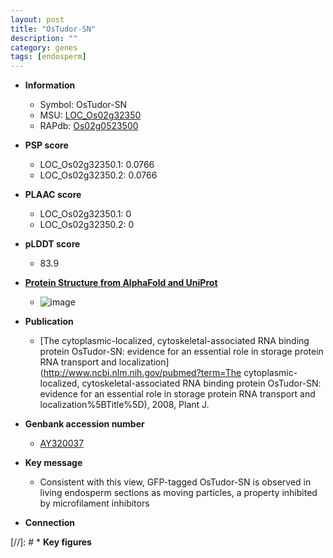 ```yaml
---
layout: post
title: "OsTudor-SN"
description: ""
category: genes
tags: [endosperm]
---
```


* **Information**  
    + Symbol: OsTudor-SN  
    + MSU: [LOC_Os02g32350](http://rice.plantbiology.msu.edu/cgi-bin/ORF_infopage.cgi?orf=LOC_Os02g32350)  
    + RAPdb: [Os02g0523500](http://rapdb.dna.affrc.go.jp/viewer/gbrowse_details/irgsp1?name=Os02g0523500)  

* **PSP score**  
    + LOC_Os02g32350.1: 0.0766 
    + LOC_Os02g32350.2: 0.0766 

* **PLAAC score**  
    + LOC_Os02g32350.1: 0 
    + LOC_Os02g32350.2: 0 

* **pLDDT score**
    + 83.9

* **[Protein Structure from AlphaFold and UniProt](https://www.uniprot.org/uniprotkb/Q6H547/entry#structure)**
    + ![image](https://ricepsp.github.io/images/Q6/AF-Q6H547-F1.png)

* **Publication**  
    + [The cytoplasmic-localized, cytoskeletal-associated RNA binding protein OsTudor-SN: evidence for an essential role in storage protein RNA transport and localization](http://www.ncbi.nlm.nih.gov/pubmed?term=The cytoplasmic-localized, cytoskeletal-associated RNA binding protein OsTudor-SN: evidence for an essential role in storage protein RNA transport and localization%5BTitle%5D), 2008, Plant J.

* **Genbank accession number**  
    + [AY320037](http://www.ncbi.nlm.nih.gov/nuccore/AY320037)

* **Key message**  
    + Consistent with this view, GFP-tagged OsTudor-SN is observed in living endosperm sections as moving particles, a property inhibited by microfilament inhibitors

* **Connection**  

[//]: # * **Key figures**  


